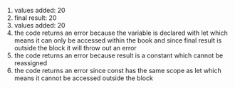 1. values added: 20
2. final result: 20
3. values added: 20
4. the code returns an error because the variable is declared with let which means it can only be accessed within the book and since final result is outside the block it will throw out an error
5. the code returns an error because result is a constant which cannot be reassigned
6. the code returns an error since const has the same scope as let which means it cannot be accessed outside the block